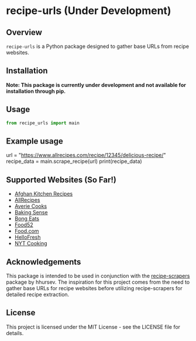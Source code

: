# recipe-urls (Under Development)

## Overview

`recipe-urls` is a Python package designed to gather base URLs from recipe websites.

## Installation

**Note: This package is currently under development and not available for installation through pip.**

<!-- ```bash
pip install recipe-urls
``` -->

## Usage

```python
from recipe_urls import main
```

## Example usage
url = "https://www.allrecipes.com/recipe/12345/delicious-recipe/"
recipe_data = main.scrape_recipe(url)
print(recipe_data)

## Supported Websites (So Far!)

- [Afghan Kitchen Recipes](http://www.afghankitchenrecipes.com)
- [AllRecipes](https://www.allrecipes.com)
- [Averie Cooks](https://www.averiecooks.com)
- [Baking Sense](https://www.baking-sense.com)
- [Bong Eats](https://www.bongeats.com)
- [Food52](https://food52.com)
- [Food.com](https://www.food.com)
- [HelloFresh](https://www.hellofresh.com)
- [NYT Cooking](https://cooking.nytimes.com/)

## Acknowledgements

This package is intended to be used in conjunction with the [recipe-scrapers](https://github.com/hhursev/recipe-scrapers) package by hhursev. The inspiration for this project comes from the need to gather base URLs for recipe websites before utilizing recipe-scrapers for detailed recipe extraction.

## License

This project is licensed under the MIT License - see the LICENSE file for details.